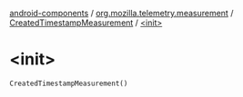 [android-components](../../index.md) / [org.mozilla.telemetry.measurement](../index.md) / [CreatedTimestampMeasurement](index.md) / [&lt;init&gt;](./-init-.md)

# &lt;init&gt;

`CreatedTimestampMeasurement()`